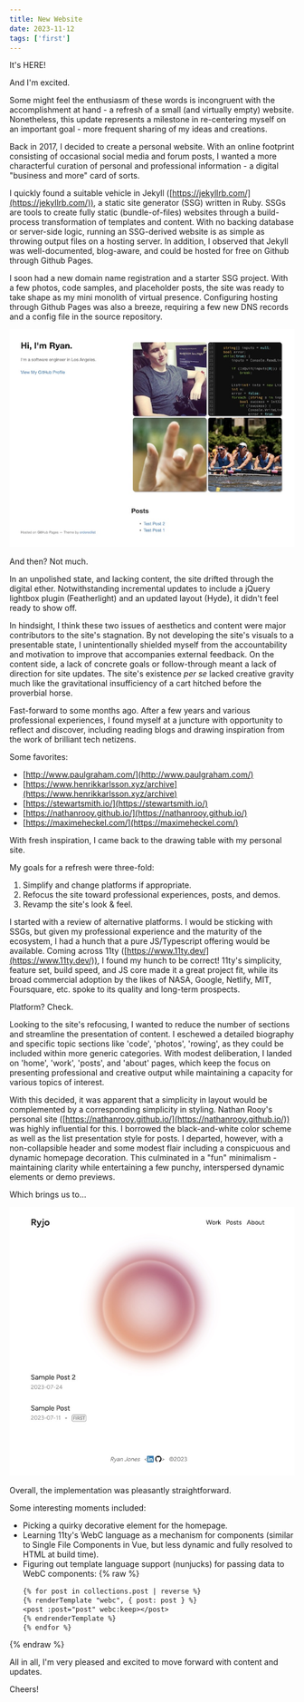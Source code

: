```yaml
---
title: New Website
date: 2023-11-12
tags: ['first']
---
```

It's HERE!

And I'm excited.

Some might feel the enthusiasm of these words is incongruent with the accomplishment at hand - a refresh of a small (and virtually empty) website. Nonetheless, this update represents a milestone in re-centering myself on an important goal - more frequent sharing of my ideas and creations.

Back in 2017, I decided to create a personal website. With an online footprint consisting of occasional social media and forum posts, I wanted a more characterful curation of personal and professional information - a digital "business and more" card of sorts.

I quickly found a suitable vehicle in Jekyll ([https://jekyllrb.com/](https://jekyllrb.com/)), a static site generator (SSG) written in Ruby. SSGs are tools to create fully static (bundle-of-files) websites through a build-process transformation of templates and content. With no backing database or server-side logic, running an SSG-derived website is as simple as throwing output files on a hosting server. In addition, I observed that Jekyll was well-documented, blog-aware, and could be hosted for free on Github through Github Pages.

I soon had a new domain name registration and a starter SSG project. With a few photos, code samples, and placeholder posts, the site was ready to take shape as my mini monolith of virtual presence. Configuring hosting through Github Pages was also a breeze, requiring a few new DNS records and a config file in the source repository.

![old.jpeg](/images/1-new-website/old.jpeg)

And then? Not much.

In an unpolished state, and lacking content, the site drifted through the digital ether. Notwithstanding incremental updates to include a jQuery lightbox plugin (Featherlight) and an updated layout (Hyde), it didn't feel ready to show off.

In hindsight, I think these two issues of aesthetics and content were major contributors to the site's stagnation. By not developing the site's visuals to a presentable state, I unintentionally shielded myself from the accountability and motivation to improve that accompanies external feedback. On the content side, a lack of concrete goals or follow-through meant a lack of direction for site updates. The site's existence _per se_ lacked creative gravity much like the gravitational insufficiency of a cart hitched before the proverbial horse.

Fast-forward to some months ago. After a few years and various professional experiences, I found myself at a juncture with opportunity to reflect and discover, including reading blogs and drawing inspiration from the work of brilliant tech netizens.  

Some favorites:

- [http://www.paulgraham.com/](http://www.paulgraham.com/)
- [https://www.henrikkarlsson.xyz/archive](https://www.henrikkarlsson.xyz/archive)
- [https://stewartsmith.io/](https://stewartsmith.io/)
- [https://nathanrooy.github.io/](https://nathanrooy.github.io/)
- [https://maximeheckel.com/](https://maximeheckel.com/)

With fresh inspiration, I came back to the drawing table with my personal site.

My goals for a refresh were three-fold:
1. Simplify and change platforms if appropriate.
2. Refocus the site toward professional experiences, posts, and demos.
3. Revamp the site's look & feel.

I started with a review of alternative platforms. I would be sticking with SSGs, but given my professional experience and the maturity of the ecosystem, I had a hunch that a pure JS/Typescript offering would be available. Coming across 11ty ([https://www.11ty.dev/](https://www.11ty.dev/)), I found my hunch to be correct! 11ty's simplicity, feature set, build speed, and JS core made it a great project fit, while its broad commercial adoption by the likes of NASA, Google, Netlify, MIT, Foursquare, etc. spoke to its quality and long-term prospects.

Platform? Check.

Looking to the site's refocusing, I wanted to reduce the number of sections and streamline the presentation of content. I eschewed a detailed biography and specific topic sections like 'code', 'photos', 'rowing', as they could be included within more generic categories. With modest deliberation, I landed on 'home', 'work', 'posts', and 'about' pages, which keep the focus on presenting professional and creative output while maintaining a capacity for various topics of interest.

With this decided, it was apparent that a simplicity in layout would be complemented by a corresponding simplicity in styling. Nathan Rooy's personal site ([https://nathanrooy.github.io/](https://nathanrooy.github.io/)) was highly influential for this. I borrowed the black-and-white color scheme as well as the list presentation style for posts. I departed, however, with a non-collapsible header and some modest flair including a conspicuous and dynamic homepage decoration. This culminated in a "fun" minimalism - maintaining clarity while entertaining a few punchy, interspersed dynamic elements or demo previews.

Which brings us to...

![new.jpeg](/images/1-new-website/new.jpeg)

Overall, the implementation was pleasantly straightforward.

Some interesting moments included:
- Picking a quirky decorative element for the homepage.
- Learning 11ty's WebC language as a mechanism for components (similar to Single File Components in Vue, but less dynamic and fully resolved to HTML at build time).
- Figuring out template language support (nunjucks) for passing data to WebC components:
{% raw %}
    ```nunjucks
    {% for post in collections.post | reverse %}
    {% renderTemplate "webc", { post: post } %}
    <post :post="post" webc:keep></post>
    {% endrenderTemplate %}
    {% endfor %}
    ```
{% endraw %}

All in all, I'm very pleased and excited to move forward with content and updates.

Cheers!
